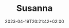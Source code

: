 ---
title: "Susanna"
date: 2023-04-19T20:21:42+02:00
images: "/images/Susanna"
weight: 65
# Featured photo
coverImage: "/images/Susanna/Susanna02.webp"
---